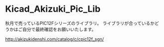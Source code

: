 # Kicad_Akizuki_Pic_Lib

秋月で売っているPIC12Fシリーズのライブラリ。
ライブラリが合っているかどうかはご自分で最終確認をお願いいたします。

http://akizukidenshi.com/catalog/c/cpic12f_sgn/
